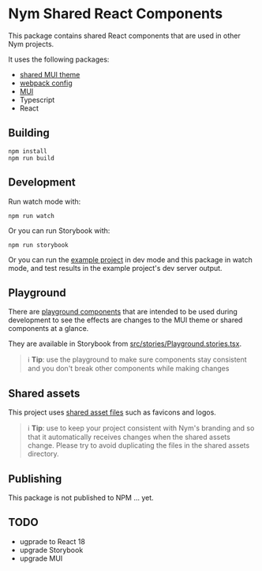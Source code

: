 # Nym Shared React Components

This package contains shared React components that are used in other Nym projects.

It uses the following packages:

- [shared MUI theme](../mui-theme/README.md)
- [webpack config](../webpack/README.md)
- [MUI](https://https://mui.com/)
- Typescript
- React

## Building

```
npm install
npm run build
```

## Development

Run watch mode with:

```
npm run watch
```

Or you can run Storybook with:

```
npm run storybook
```

Or you can run the [example project](../react-webpack-with-theme-example/README.md) in dev mode and this package in watch mode, and test results in the example project's dev server output.

## Playground

There are [playground components](./src/playground/index.tsx) that are intended to be used during development to see the effects are changes to the MUI theme or shared components at a glance.

They are available in Storybook from [src/stories/Playground.stories.tsx](./src/stories/Playground.stories.tsx).

> ℹ️ **Tip**: use the playground to make sure components stay consistent and you don't break other components while making changes

## Shared assets

This project uses [shared asset files](../../assets/README.md) such as favicons and logos.

> ℹ️ **Tip**: use to keep your project consistent with Nym's branding and so that it automatically receives changes when the shared assets change. Please try to avoid duplicating the files in the shared assets directory.

## Publishing

This package is not published to NPM ... yet.

## TODO

- ugprade to React 18
- upgrade Storybook
- upgrade MUI
